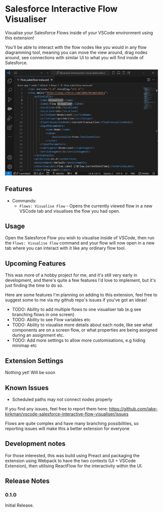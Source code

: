 # Salesforce Interactive Flow Visualiser

Visualise your Salesforce Flows inside of your VSCode environment using this extension!

You'll be able to interact with the flow nodes like you would in any flow diagramming tool, meaning you can move the view around,
drag nodes around, see connections with similar UI to what you will find inside of Salesforce.

![Demo of extension](/media/visualise-flow-demo.gif)

## Features

- Commands:
  - `Flows: Visualise Flow` - Opens the currently viewed flow in a new VSCode tab and visualises the flow you had open.

## Usage

Open the Salesforce Flow you wish to visualise inside of VSCode, then run the `Flows: Visualise Flow` command and 
your flow will now open in a new tab where you can interact with it like any ordinary flow tool.

## Upcoming Features

This was more of a hobby project for me, and it's still very early in development, and there's quite a few features I'd love to implement, but it's just finding the time to do so.

Here are some features I'm planning on adding to this extension, feel free to suggest some to me via my github repo's issues if you've got an ideas!

- TODO: Ability to add multiple flows to one visualiser tab (e.g see branching flows in one screen)
- TODO: Ability to see Flow variables etc
- TODO: Ability to visualise more details about each node, like see what components are on a screen flow, or what properties are being assigned during an assignment etc.
- TODO: Add more settings to allow more customisations, e.g hiding minimap etc

## Extension Settings

Nothing yet! Will be soon

## Known Issues

- Scheduled paths may not connect nodes properly

If you find any issues, feel free to report them here: 
https://github.com/jake-kirkman/vscode-salesforce-interactive-flow-visualiser/issues

Flows are quite complex and have many branching possibilities, so reporting issues will make this a better extension for everyone 

## Development notes

For those interested, this was build using Preact and packaging the extension using Webpack to have the two contexts (UI + VSCode Extension), then utilising ReactFlow for the interactivity within the UI.

## Release Notes

### 0.1.0

Initial Release.